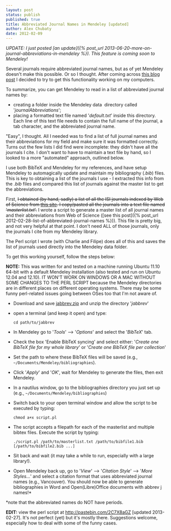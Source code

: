 ```yaml
---
layout: post
status: publish
published: true
title: Abbreviated Journal Names in Mendeley [updated]
author: Alex Chubaty
date: 2012-02-09
---
```


*UPDATE: I just posted [an update]({% post_url 2013-06-20-more-on-journal-abbreviations-in-mendeley %}). This feature is coming soon to Mendeley!*


Several journals require abbreviated journal names, but as of yet Mendeley doesn't make this possible. Or so I thought. After coming across [this blog post](http://simply-p450s.blogspot.com/2012/01/journal-abbreviations-in-mendeley.html) I decided to try to get this functionality working on my computers.

To summarize, you can get Mendeley to read in a list of abbreviated journal names by:

- creating a folder inside the Mendeley data  directory called '*journalAbbreviations*';
- placing a formatted text file named '*default.txt*' inside this directory. Each line of this text file needs to contain the full name of the journal, a tab character, and the abbreviated journal name.

"Easy", I thought. All I needed was to find a list of full journal names and their abbreviations for my field and make sure it was formatted correctly. Turns out the few lists I did find were incomplete: they didn't have all the journals I cite. I don't want to have to maintain a text file by hand, so I looked to a more "automated" approach, outlined below.

I use both BibTeX and Mendeley for my references, and have setup Mendeley to automagically update and maintain my bibliography (*.bib*) files. This is key to obtaining a list of the journals I use - I extracted this info from the *.bib* files and compared this list of journals against the master list to get the abbreviations.

First, <del>I obtained (by hand, sadly) a list of all the ISI journals indexed by Web of Science from <a href="http://images.webofknowledge.com/WOK46/help/WOS/A_abrvjt.html" target="_blank">this site</a>. I copy/pasted all the journals into a text file named '*masterlist.txt*'.</del> I wrote a script to generate a master list of all journal names and their abbreviations from Web of Science ([see this post]({% post_url 2012-02-28-list-of-abbreviated-journal-names %})). This file is pretty big, and not very helpful at that point. I don't need ALL of those journals, only the journals I cite from my Mendeley library.

The Perl script I wrote (with Charlie and Filipe) does all of this and saves the list of journals used directly into the Mendeley data folder.

To get this working yourself, follow the steps below:

**NOTE:** This was written for and tested on a machine running Ubuntu 11.10 64-bit with a default Mendeley installation (also tested and run on Ubuntu 12.04 and 12.10). IT WON'T WORK ON WINDOWS OR A MAC WITHOUT SOME CHANGES TO THE PERL SCRIPT because the Mendeley directories are in different places on different operating systems. There may be some funny perl-related issues going between OSes too that I'm not aware of.

- Download and save <a href="/uploads/2013/04/jabbrev.zip" target="_blank">jabbrev.zip</a> and unzip the directory '*jabbrev*'
- open a terminal (and keep it open) and type:

    ```
    cd path/to/jabbrev
    ```

- In Mendeley go to '*Tools*' --> '*Options*' and select the '*BibTeX*' tab.
- Check the box 'Enable BibTeX syncing' and select either:
'*Create one BibTeX file for my whole library*' or '*Create one BibTeX file per collection*'
- Set the path to where these BibTeX files will be saved (e.g., `~/Documents/Mendeley/bibliographies`).
- Click '*Apply*' and '*OK*', wait for Mendeley to generate the files, then exit Mendeley.
- In a nautilus window, go to the bibliographies directory you just set up (e.g., `~/Documents/Mendeley/bibliographies`)
- Switch back to your open terminal window and allow the script to be executed by typing:

    ```
    chmod a+x script.pl
    ```

- The script accepts a filepath for each of the masterlist and multiple bibtex files. Execute the script by typing:

    ```
    ./script.pl /path/to/masterlist.txt /path/to/bibfile1.bib [/path/to/bibfile2.bib ...]
    ```

- Sit back and wait (it may take a while to run, especially with a large library!).
- Open Mendeley back up, go to '*View*' --> '*Citation Style*' --> '*More Styles...*' and select a citation format that uses abbreviated journal names (e.g., Vancouver). You should now be able to generate bibliographies in Word and Open(Libre)Office documents with abbrev j names!*

\*note that the abbreviated names do NOT have periods.

**EDIT:** view the perl script at <a href="http://pastebin.com/2C7X8aGZ">http://pastebin.com/2C7X8aGZ</a> [updated 2013-02-27]. It's not perfect (yet) but it's mostly there. Suggestions welcome, especially how to deal with some of the funny cases.

